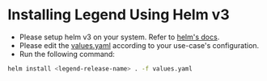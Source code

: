 # Installing Legend Using Helm v3
* Please setup helm v3 on your system. Refer to [helm's docs](https://helm.sh/docs/).
* Please edit the [values.yaml](./values.yaml) according to your use-case's configuration. 
* Run the following command:
```sh
helm install <legend-release-name> . -f values.yaml
```
